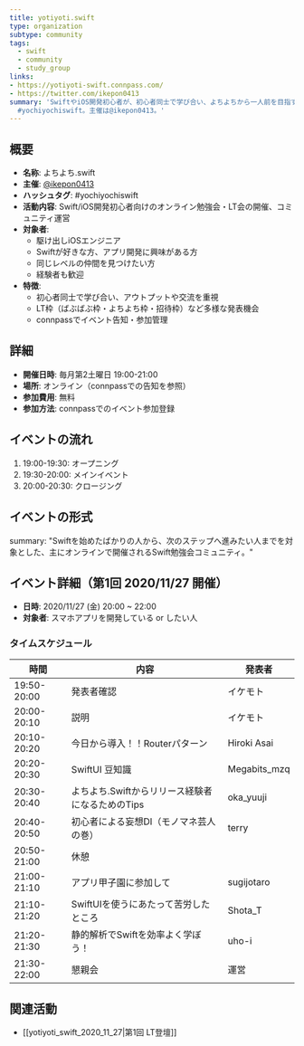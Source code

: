 ```yaml
---
title: yotiyoti.swift
type: organization
subtype: community
tags:
  - swift
  - community
  - study_group
links:
- https://yotiyoti-swift.connpass.com/
- https://twitter.com/ikepon0413
summary: 'SwiftやiOS開発初心者が、初心者同士で学び合い、よちよちから一人前を目指すオンライン勉強会コミュニティ。主にLT（ライトニングトーク）形式のイベントを開催し、参加者同士の交流やアウトプットの場を提供している。ハッシュタグは
  #yochiyochiswift。主催は@ikepon0413。'
---
```


## 概要
- **名称**: よちよち.swift
- **主催**: [@ikepon0413](https://twitter.com/ikepon0413)
- **ハッシュタグ**: #yochiyochiswift
- **活動内容**: Swift/iOS開発初心者向けのオンライン勉強会・LT会の開催、コミュニティ運営
- **対象者**:
  - 駆け出しiOSエンジニア
  - Swiftが好きな方、アプリ開発に興味がある方
  - 同じレベルの仲間を見つけたい方
  - 経験者も歓迎
- **特徴**:
  - 初心者同士で学び合い、アウトプットや交流を重視
  - LT枠（ばぶばぶ枠・よちよち枠・招待枠）など多様な発表機会
  - connpassでイベント告知・参加管理

## 詳細
- **開催日時**: 毎月第2土曜日 19:00-21:00
- **場所**: オンライン（connpassでの告知を参照）
- **参加費用**: 無料
- **参加方法**: connpassでのイベント参加登録

## イベントの流れ
1. 19:00-19:30: オープニング
2. 19:30-20:00: メインイベント
3. 20:00-20:30: クロージング

## イベントの形式
summary: "Swiftを始めたばかりの人から、次のステップへ進みたい人までを対象とした、主にオンラインで開催されるSwift勉強会コミュニティ。"

## イベント詳細（第1回 2020/11/27 開催）
- **日時**: 2020/11/27 (金) 20:00 ~ 22:00
- **対象者**: スマホアプリを開発している or したい人

### タイムスケジュール
| 時間 | 内容 | 発表者 |
| - | - | - |
| 19:50-20:00 | 発表者確認 | イケモト |
| 20:00-20:10 | 説明 | イケモト |
| 20:10-20:20 | 今日から導入！！Routerパターン | Hiroki Asai |
| 20:20-20:30 | SwiftUI 豆知識 | Megabits_mzq |
| 20:30-20:40 | よちよち.Swiftからリリース経験者になるためのTips | oka_yuuji |
| 20:40-20:50 | 初心者による妄想DI（モノマネ芸人の巻） | terry |
| 20:50-21:00 | 休憩 |  |
| 21:00-21:10 | アプリ甲子園に参加して | sugijotaro |
| 21:10-21:20 | SwiftUIを使うにあたって苦労したところ | Shota_T |
| 21:20-21:30 | 静的解析でSwiftを効率よく学ぼう！ | uho-i |
| 21:30-22:00 | 懇親会 | 運営 |

## 関連活動
- [[yotiyoti_swift_2020_11_27|第1回 LT登壇]]
